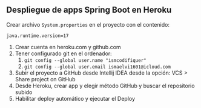 
## Despliegue de apps Spring Boot en Heroku

Crear archivo `System.properties` en el proyecto con el contenido:

```
java.runtime.version=17
```

1. Crear cuenta en heroku.com y github.com
2. Tener configurado git en el ordenador:
    1. `git config --global user.name "ismcodifiquer"`
    2. `git config --global user.email ismaelvi1601@icloud.com`
3. Subir el proyecto a GitHub desde Intellij IDEA desde la opción: VCS > Share project on GitHub
4. Desde Heroku, crear app y elegir método GitHub y buscar el repositorio subido
5. Habilitar deploy automático y ejecutar el Deploy